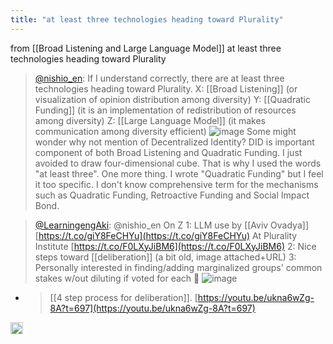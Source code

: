 ```yaml
---
title: "at least three technologies heading toward Plurality"
---
```


from [[Broad Listening and Large Language Model]]
at least three technologies heading toward Plurality
> [@nishio_en](https://twitter.com/nishio_en/status/1651052732571328512?s=20):
>  If I understand correctly, there are at least three technologies heading toward Plurality.
>  X: [[Broad Listening]] (or visualization of opinion distribution among diversity)
>  Y: [[Quadratic Funding]] (it is an implementation of redistribution of resources among diversity)
>  Z: [[Large Language Model]] (it makes communication among diversity efficient)
> ![image](https://pbs.twimg.com/media/Fum2zLaakAAlYBh.jpg)
>  Some might wonder why not mention of Decentralized Identity? DID is important component of both Broad Listening and Quadratic Funding. I just avoided to draw four-dimensional cube. That is why I used the words "at least three".
>  One more thing. I wrote "Quadratic Funding" but I feel it too specific. I don't know comprehensive term for the mechanisms such as Quadratic Funding, Retroactive Funding and Social Impact Bond.

> [@LearningengAki](https://twitter.com/LearningengAki/status/1651083826964365313?s=20): @nishio_en On Z
> 1: LLM use by [[Aviv Ovadya]]
> [https://t.co/giY8FeCHYu](https://t.co/giY8FeCHYu)
> At Plurality Institute
> [https://t.co/F0LXyJiBM6](https://t.co/F0LXyJiBM6)
> 2: Nice steps toward [[deliberation]] (a bit old, image attached+URL)
> 3: Personally interested in finding/adding marginalized groups' common stakes w/out diluting if voted for each
> 🖖
> ![image](https://pbs.twimg.com/media/FunR7HoacAIWGd0.jpg)
- > [[4 step process for deliberation]].  [https://youtu.be/ukna6wZg-8A?t=697](https://youtu.be/ukna6wZg-8A?t=697)

<img src='https://scrapbox.io/api/pages/nishio-en/en/icon' alt='en.icon' height="19.5"/>
